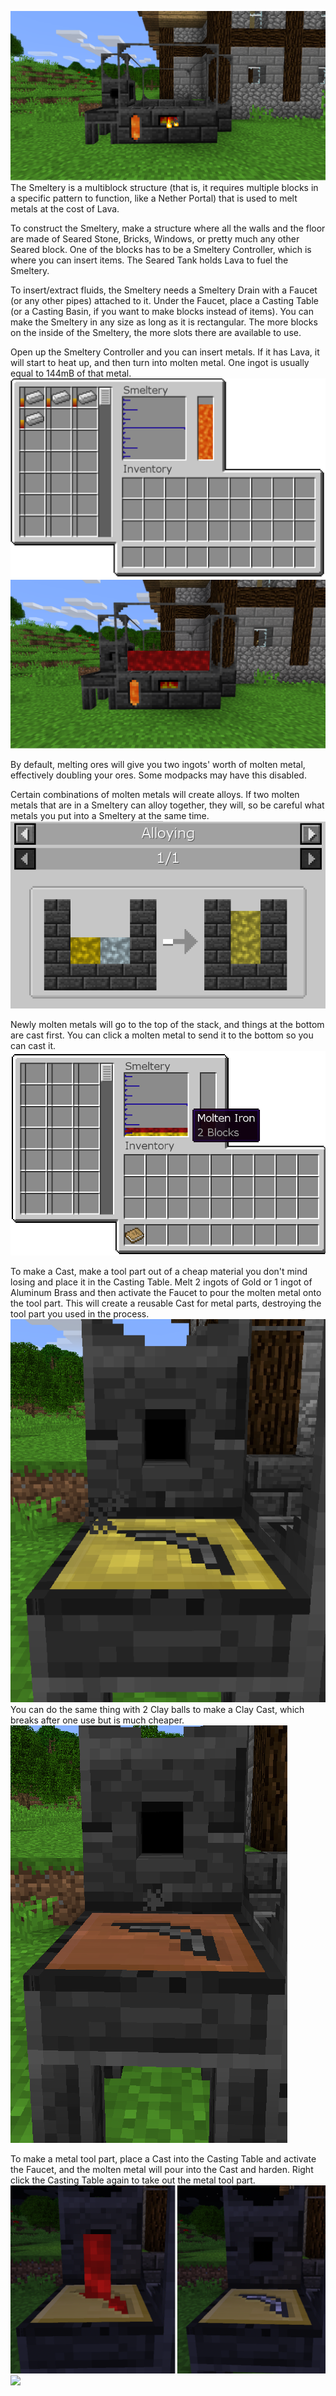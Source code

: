 ![](smeltery.png)
The Smeltery is a multiblock structure (that is, it requires multiple blocks in a specific pattern to function, like a Nether Portal) that is used to melt metals at the cost of Lava.

To construct the Smeltery, make a structure where all the walls and the floor are made of Seared Stone, Bricks, Windows, or pretty much any other Seared block. 
One of the blocks has to be a Smeltery Controller, which is where you can insert items.
The Seared Tank holds Lava to fuel the Smeltery.

To insert/extract fluids, the Smeltery needs a Smeltery Drain with a Faucet (or any other pipes) attached to it.
Under the Faucet, place a Casting Table (or a Casting Basin, if you want to make blocks instead of items).
You can make the Smeltery in any size as long as it is rectangular.
The more blocks on the inside of the Smeltery, the more slots there are available to use.

Open up the Smeltery Controller and you can insert metals. If it has Lava, it will start to heat up, and then turn into molten metal. One ingot is usually equal to 144mB of that metal.
![](meltingingots.png)
![](moltenmetal.png)

By default, melting ores will give you two ingots' worth of molten metal, effectively doubling your ores. Some modpacks may have this disabled.

Certain combinations of molten metals will create alloys. If two molten metals that are in a Smeltery can alloy together, they will, so be careful what metals you put into a Smeltery at the same time.
![One part Gold and one part Silver will alloy into two parts Electrum](alloys.png)

Newly molten metals will go to the top of the stack, and things at the bottom are cast first. You can click a molten metal to send it to the bottom so you can cast it.
![](metals.png)

To make a Cast, make a tool part out of a cheap material you don't mind losing and place it in the Casting Table. Melt 2 ingots of Gold or 1 ingot of Aluminum Brass and then activate the Faucet to pour the molten metal onto the tool part. This will create a reusable Cast for metal parts, destroying the tool part you used in the process.
![](makingcast.png)
You can do the same thing with 2 Clay balls to make a Clay Cast, which breaks after one use but is much cheaper.
![](claycast.png)

To make a metal tool part, place a Cast into the Casting Table and activate the Faucet, and the molten metal will pour into the Cast and harden. Right click the Casting Table again to take out the metal tool part.
![](makingpart.png)
![](cast.png)